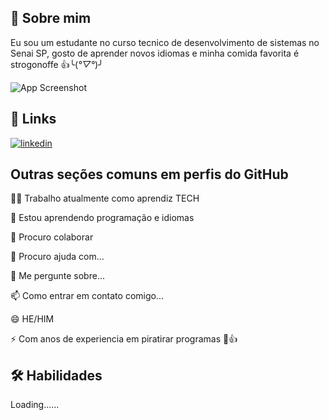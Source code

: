 
## 🚀 Sobre mim
Eu sou um estudante no curso tecnico de desenvolvimento de sistemas no Senai SP, gosto de aprender novos idiomas e minha comida favorita é strogonoffe 👍╰(*°▽°*)╯





![App Screenshot](https://media4.giphy.com/media/l0Iy2vqY7cTFR3RGE/giphy.gif?cid=6c09b952ere97m2g7xz7wzrokipoeiel3ofgghg4enad5sml&ep=v1_gifs_search&rid=giphy.gif&ct=g)


## 🔗 Links

[![linkedin](https://img.shields.io/badge/linkedin-0A66C2?style=for-the-badge&logo=linkedin&logoColor=white)](https://www.linkedin.com/in/samuel-k-93b65530a/)



## Outras seções comuns em perfis do GitHub
👩‍💻 Trabalho atualmente como aprendiz TECH

🧠 Estou aprendendo programação e idiomas

👑 Procuro colaborar 

🤔 Procuro ajuda com...

💬 Me pergunte sobre...

📫 Como entrar em contato comigo...

😄 HE/HIM

⚡️ Com anos de experiencia em piratirar programas 🌟👍


## 🛠 Habilidades
Loading......
